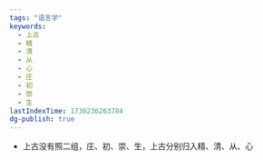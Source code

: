```yaml
---
tags: "语言学"
keywords:
  - 上古
  - 精
  - 清
  - 从
  - 心
  - 庄
  - 初
  - 崇
  - 生
lastIndexTime: 1736236263784
dg-publish: true
---
```

- 上古没有照二组，庄、初、崇、生，上古分别归入精、清、从、心
